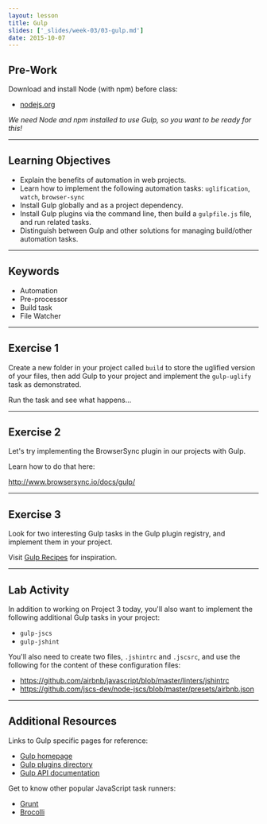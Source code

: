 ```yaml
---
layout: lesson
title: Gulp
slides: ['_slides/week-03/03-gulp.md']
date: 2015-10-07
---
```


## Pre-Work

Download and install Node (with npm) before class:

- [nodejs.org](https://nodejs.org/en/)

*We need Node and npm installed to use Gulp, so you want to be ready for this!*

---

## Learning Objectives

- Explain the benefits of automation in web projects.
- Learn how to implement the following automation tasks: `uglification`, `watch`, `browser-sync`
- Install Gulp globally and as a project dependency.
- Install Gulp plugins via the command line, then build a `gulpfile.js` file, and run related tasks.
- Distinguish between Gulp and other solutions for managing build/other automation tasks.

---

## Keywords

- Automation
- Pre-processor
- Build task
- File Watcher

---

## Exercise 1

Create a new folder in your project called `build` to store the uglified version of your files, then add Gulp to your project and implement the `gulp-uglify` task as demonstrated.

Run the task and see what happens...

---

## Exercise 2

Let's try implementing the BrowserSync plugin in our projects with Gulp.

Learn how to do that here:

http://www.browsersync.io/docs/gulp/

---

## Exercise 3

Look for two interesting Gulp tasks in the Gulp plugin registry, and implement them in your project.

Visit [Gulp Recipes](https://github.com/gulpjs/gulp/tree/master/docs/recipes) for inspiration.

---

## Lab Activity

In addition to working on Project 3 today, you'll also want to implement the following additional Gulp tasks in your project:

- `gulp-jscs`
- `gulp-jshint`

You'll also need to create two files, `.jshintrc` and `.jscsrc`, and use the following for the content of these configuration files:

- https://github.com/airbnb/javascript/blob/master/linters/jshintrc
- https://github.com/jscs-dev/node-jscs/blob/master/presets/airbnb.json

---

## Additional Resources

Links to Gulp specific pages for reference:

- [Gulp homepage](http://gulpjs.com/)
- [Gulp plugins directory](http://gulpjs.com/plugins/)
- [Gulp API documentation](https://github.com/gulpjs/gulp/blob/master/docs/API.md)

Get to know other popular JavaScript task runners:

- [Grunt](http://gruntjs.com/)
- [Brocolli](http://broccolijs.com/)
